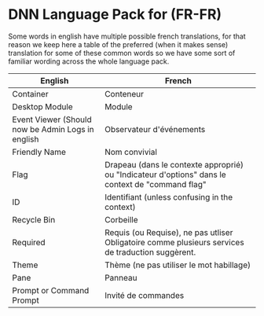 # DNN Language Pack for (FR-FR)

Some words in english have multiple possible french translations, for that reason we keep here a table of the preferred (when it makes sense) translation for some of these common words so we have some sort of familiar wording across the whole language pack.

| English | French |
|---------|--------|
| Container | Conteneur |
| Desktop Module | Module |
| Event Viewer (Should now be Admin Logs in english | Observateur d'événements |
| Friendly Name | Nom convivial |
| Flag | Drapeau (dans le contexte approprié) ou "Indicateur d'options" dans le context de "command flag" |
| ID | Identifiant (unless confusing in the context) |
| Recycle Bin | Corbeille |
| Required | Requis (ou Requise), ne pas utliser Obligatoire comme plusieurs services de traduction suggèrent. |
| Theme | Thème (ne pas utiliser le mot habillage) |
| Pane | Panneau |
| Prompt or Command Prompt | Invité de commandes |
